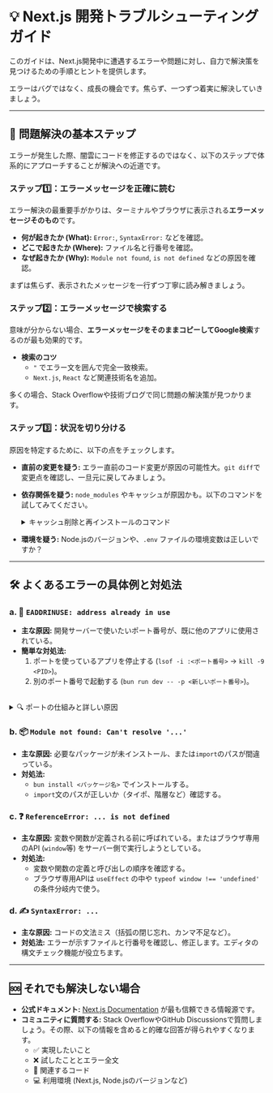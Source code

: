 # 💡 Next.js 開発トラブルシューティングガイド

このガイドは、Next.js開発中に遭遇するエラーや問題に対し、自力で解決策を見つけるための手順とヒントを提供します。

エラーはバグではなく、成長の機会です。焦らず、一つずつ着実に解決していきましょう。

---

## 🚀 問題解決の基本ステップ

エラーが発生した際、闇雲にコードを修正するのではなく、以下のステップで体系的にアプローチすることが解決への近道です。

### ステップ1️⃣：エラーメッセージを正確に読む

エラー解決の最重要手がかりは、ターミナルやブラウザに表示される**エラーメッセージそのもの**です。

- **何が起きたか (What):** `Error:`, `SyntaxError:` などを確認。
- **どこで起きたか (Where):** ファイル名と行番号を確認。
- **なぜ起きたか (Why):** `Module not found`, `is not defined` などの原因を確認。

まずは焦らず、表示されたメッセージを一行ずつ丁寧に読み解きましょう。

### ステップ2️⃣：エラーメッセージで検索する

意味が分からない場合、**エラーメッセージをそのままコピーしてGoogle検索**するのが最も効果的です。

- **検索のコツ**
    - `"` でエラー文を囲んで完全一致検索。
    - `Next.js`, `React` など関連技術名を追加。

多くの場合、Stack Overflowや技術ブログで同じ問題の解決策が見つかります。

### ステップ3️⃣：状況を切り分ける

原因を特定するために、以下の点をチェックします。

- **直前の変更を疑う:** エラー直前のコード変更が原因の可能性大。`git diff`で変更点を確認し、一旦元に戻してみましょう。
- **依存関係を疑う:** `node_modules` やキャッシュが原因かも。以下のコマンドを試してみてください。
    <details>
      <summary>キャッシュ削除と再インストールのコマンド</summary>
      
      ```bash
      # 1. キャッシュとnode_modulesを削除
      rm -rf .next
      rm -rf node_modules

      # 2. 再度パッケージをインストール
      bun install
      # or npm install
      ```
    </details>
- **環境を疑う:** Node.jsのバージョンや、`.env` ファイルの環境変数は正しいですか？

---

## 🛠️ よくあるエラーの具体例と対処法

### a. 🚨 `EADDRINUSE: address already in use`

- **主な原因:** 開発サーバーで使いたいポート番号が、既に他のアプリに使用されている。
- **簡単な対処法:**
    1.  ポートを使っているアプリを停止する (`lsof -i :<ポート番号>` → `kill -9 <PID>`)。
    2.  別のポート番号で起動する (`bun run dev -- -p <新しいポート番号>`)。

<br>

<details>
  <summary>🔍 ポートの仕組みと詳しい原因</summary>
  
  #### ポートとは？
  コンピュータが通信する際の「窓口番号」のようなものです。
  - **IPアドレス**が建物の「住所」なら、**ポート番号**は「部屋番号」にあたります。
  - Next.jsの開発サーバーは、デフォルトで `3000` 番の窓口（ポート）を使って、ブラウザからのアクセスを待ち受けます。

  #### なぜ「使用中」になるのか？
  重要なルールとして、**「一つのポート（窓口）は、同時に一つのアプリしか使えない」**というものがあります。

  `address already in use` というエラーは、「あなたが使いたい3000番窓口は、既に他の方が使っていますよ」という意味です。
  
  原因としてよくあるのは、以下の状況です。
  1.  以前に起動したNext.jsサーバーが、**正常に終了しないまま**ターミナルを閉じてしまい、見えないところ（バックグラウンド）で動き続けている。
  2.  Next.js以外の**全く別のアプリケーション**が、たまたま同じポート番号を使っている。

  ポートが「壊れた」のではなく、単に「先客がいる」状態なだけです。そのプロセスを終了すれば、また元通り使えるようになります。
</details>

### b. 📦 `Module not found: Can't resolve '...'`

- **主な原因:** 必要なパッケージが未インストール、または`import`のパスが間違っている。
- **対処法:**
    - `bun install <パッケージ名>` でインストールする。
    - `import`文のパスが正しいか（タイポ、階層など）確認する。

### c. ❓ `ReferenceError: ... is not defined`

- **主な原因:** 変数や関数が定義される前に呼ばれている。またはブラウザ専用のAPI (`window`等) をサーバー側で実行しようとしている。
- **対処法:**
    - 変数や関数の定義と呼び出しの順序を確認する。
    - ブラウザ専用APIは `useEffect` の中や `typeof window !== 'undefined'` の条件分岐内で使う。

### d. ✍️ `SyntaxError: ...`

- **主な原因:** コードの文法ミス（括弧の閉じ忘れ、カンマ不足など）。
- **対処法:** エラーが示すファイルと行番号を確認し、修正します。エディタの構文チェック機能が役立ちます。

---

## 🆘 それでも解決しない場合

- **公式ドキュメント:** [Next.js Documentation](https://nextjs.org/docs) が最も信頼できる情報源です。
- **コミュニティに質問する:** Stack OverflowやGitHub Discussionsで質問しましょう。その際、以下の情報を含めると的確な回答が得られやすくなります。
    - ✅ 実現したいこと
    - ❌ 試したこととエラー全文
    - 📝 関連するコード
    - 💻 利用環境 (Next.js, Node.jsのバージョンなど)